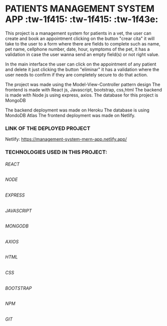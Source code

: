 # PATIENTS MANAGEMENT SYSTEM APP :tw-1f415: :tw-1f415: :tw-1f43e:

This project is a management system for patients in a vet, the user can create and book an appointment clicking on the button "crear cita" it will take to the user to a form where there are fields to complete such as name, pet name, cellphone number, date, hour, symptoms of the pet, it has a validation in case the user wanna send an empty field(s) or not right value.

In the main interface the user can click on the appointment of any patient and delete it just clicking the button "eliminar" it has a validation where the user needs to confirm if they are completely secure to do that action.

The project was made using the Model-View-Controller pattern design
The frontend is made with React js, Javascript, bootstrap, css,html
The backend is made with Node js using express, axios.
The database for this project is MongoDB

The backend deployment was made on Heroku
The database is using MondoDB Atlas
The frontend deployment was made on Netlify.

### LINK OF THE DEPLOYED PROJECT
Netlify: https://management-system-mern-app.netlify.app/

### TECHNOLOGIES USED IN THIS PROJECT:
###### REACT
###### NODE
###### EXPRESS
###### JAVASCRIPT
###### MONGODB
###### AXIOS
###### HTML
###### CSS
###### BOOTSTRAP
###### NPM
###### GIT





